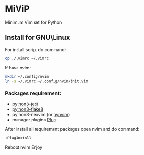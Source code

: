 # MiViP
Minimum Vim set for Python

## Install for GNU\Linux
For install script do command:  
```bash
cp ./.vimrc ~/.vimrc
```
If have nvim:  
```bash
mkdir ~/.config/nvim
ln -s ~/.vimrc ~/.config/nvim/init.vim
```

### Packages requirement:
* [python3-jedi](https://github.com/davidhalter/jedi)
* [python3-flake8](https://gitlab.com/pycqa/flake8)
* python3-neovim (or [pynvim](https://github.com/neovim/pynvim))
* manager plugins [Plug](https://github.com/junegunn/vim-plug)

After install all requirement packages open nvim and do command:
```bash
:PlugInstall
```
Reboot nvim
Enjoy
